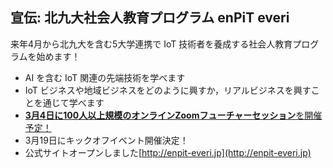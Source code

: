 ##  宣伝: 北九大社会人教育プログラム enPiT everi

来年4月から北九大を含む5大学連携で IoT 技術者を養成する社会人教育プログラムを始めます！

* AI を含む IoT 関連の先端技術を学べます
* IoT ビジネスや地域ビジネスをどのように興すか，リアルビジネスを興すことを通じて学べます
* [**3月4日に100人以上規模のオンラインZoomフューチャーセッション**を開催予定！](https://enpitworldcafe.wixsite.com/future-session)
* 3月19日にキックオフイベント開催決定！
* 公式サイトオープンしました[http://enpit-everi.jp](http://enpit-everi.jp)